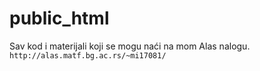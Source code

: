 # public_html
Sav kod i materijali koji se mogu naći na mom Alas nalogu.
`http://alas.matf.bg.ac.rs/~mi17081/`
